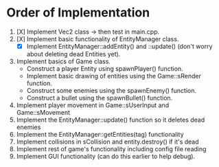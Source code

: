 # Order of Implementation
1. [X] Implement Vec2 class -> then test in main.cpp.
2. [X] Implement basic functionality of EntityManager class.
	- [X] Implement EntityManager::addEntity() and ::update() (don't worry about deleting dead Entities yet).
3. Implement basics of Game class.
	- Construct a player Entity using spawnPlayer() function.
	- Implement basic drawing of entities using the Game::sRender function.
	- Construct some enemies using the spawnEnemy() function.
	- Construct a bullet using the spawnBullet() function.
4. Implement player movement in Game::sUserInput and Game::sMovement
5. Implement the EntityManager::update() function so it deletes dead enemies
6. Implement the EntityManager::getEntities(tag) functionality
7. Implement collisions in sCollision and entity.destroy() if it's dead
8. Implement rest of game's functionality including config file reading
9. Implement GUI functionality (can do this earlier to help debug).
